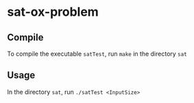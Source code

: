 # sat-ox-problem

## Compile
To compile the executable `satTest`, run `make` in the directory `sat`

## Usage
In the directory `sat`, run `./satTest <InputSize>`

